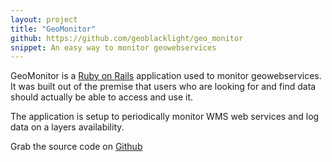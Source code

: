 ```yaml
---
layout: project
title: "GeoMonitor"
github: https://github.com/geoblacklight/geo_monitor
snippet: An easy way to monitor geowebservices
---
```

GeoMonitor is a [Ruby on Rails](https://github.com/rails/rails) application used to monitor geowebservices. It was built out of the premise that users who are looking for and find data should actually be able to access and use it.

The application is setup to periodically monitor WMS web services and log data on a layers availability.

Grab the source code on [Github](https://github.com/geoblacklight/geo_monitor)
